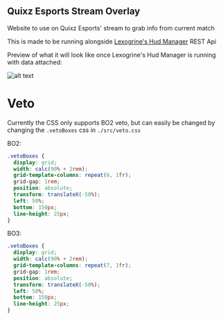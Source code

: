 ## Quixz Esports Stream Overlay
Website to use on Quixz Esports' stream to grab info from current match

This is made to be running alongside [Lexogrine's Hud Manager](https://github.com/lexogrine/hud-manager) REST Api

Preview of what it will look like once Lexogrine's Hud Manager is running with data attached:

![alt text](https://imgur.com/kt370ot.png)

# Veto
Currently the CSS only supports BO2 veto, but can easily be changed by changing the `.vetoBoxes` css in `./src/veto.css`

BO2:
```css
.vetoBoxes {
  display: grid;
  width: calc(90% + 2rem);
  grid-template-columns: repeat(6, 1fr);
  grid-gap: 1rem;
  position: absolute;
  transform: translateX(-50%);
  left: 50%;
  bottom: 150px;
  line-height: 25px;
}
```
BO3:
```css
.vetoBoxes {
  display: grid;
  width: calc(90% + 2rem);
  grid-template-columns: repeat(7, 1fr);
  grid-gap: 1rem;
  position: absolute;
  transform: translateX(-50%);
  left: 50%;
  bottom: 150px;
  line-height: 25px;
}
```
